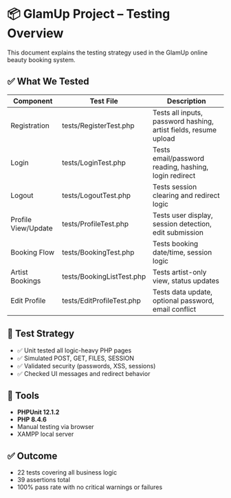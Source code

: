 # 📦 GlamUp Project – Testing Overview

This document explains the testing strategy used in the GlamUp online beauty booking system.

## ✅ What We Tested

| Component        | Test File           | Description |
|------------------|---------------------|-------------|
| Registration     | tests/RegisterTest.php | Tests all inputs, password hashing, artist fields, resume upload |
| Login            | tests/LoginTest.php    | Tests email/password reading, hashing, login redirect |
| Logout           | tests/LogoutTest.php   | Tests session clearing and redirect logic |
| Profile View/Update | tests/ProfileTest.php | Tests user display, session detection, edit submission |
| Booking Flow     | tests/BookingTest.php  | Tests booking date/time, session logic |
| Artist Bookings  | tests/BookingListTest.php | Tests artist-only view, status updates |
| Edit Profile     | tests/EditProfileTest.php | Tests data update, optional password, email conflict |

## 🧪 Test Strategy

- ✅ Unit tested all logic-heavy PHP pages
- ✅ Simulated POST, GET, FILES, SESSION
- ✅ Validated security (passwords, XSS, sessions)
- ✅ Checked UI messages and redirect behavior

## 🧰 Tools

- **PHPUnit 12.1.2**
- **PHP 8.4.6**
- Manual testing via browser
- XAMPP local server

## ✅ Outcome

- 22 tests covering all business logic
- 39 assertions total
- 100% pass rate with no critical warnings or failures

